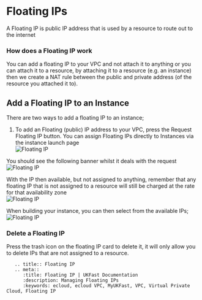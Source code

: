 # Floating IPs
A Floating IP is public IP address that is used by a resource to route out to the internet

### How does a Floating IP work
You can add a floating IP to your VPC and not attach it to anything or you can attach it to a resource, by attaching it to a resource (e.g. an instance) then we create a NAT rule between the public and private address (of the resource you attached it to).


##  Add a Floating IP to an Instance

There are two ways to add a floating IP to an instance;

1)	To add an Floating (public) IP address to your VPC, press the Request Floating IP button. You can assign Floating IPs directly to Instances via the instance launch page  
![Floating IP](files/floating-ip-empty.png)  

You should see the following banner whilst it deals with the request  
![Floating IP](files/floating-ip-requested-banner.png)  

With the IP then available, but not assigned to anything, remember that any floating IP that is not assigned to a resource will still be charged at the rate for that availability zone  
![Floating IP](files/floating-ip-launched.png)  

When building your instance, you can then select from the available IPs;  
![Floating IP](files/floating-ip-assign-instance.png)  

### Delete a Floating IP
Press the trash icon on the floating IP card to delete it, it will only allow you to delete IPs that are not assigned to a resource.


```eval_rst
   .. title:: Floating IP
   .. meta::
      :title: Floating IP | UKFast Documentation
      :description: Managing Floating IPs
      :keywords: ecloud, ecloud VPC, MyUKFast, VPC, Virtual Private Cloud, Floating IP
```
